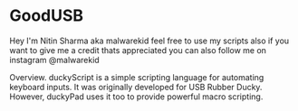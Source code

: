 # GoodUSB

Hey I'm Nitin Sharma aka malwarekid feel free to use my scripts also if you want to give me a credit thats appreciated you can also follow me on instagram @malwarekid

Overview. duckyScript is a simple scripting language for automating keyboard inputs. It was originally developed for USB Rubber Ducky. However, duckyPad uses it too to provide powerful macro scripting.
